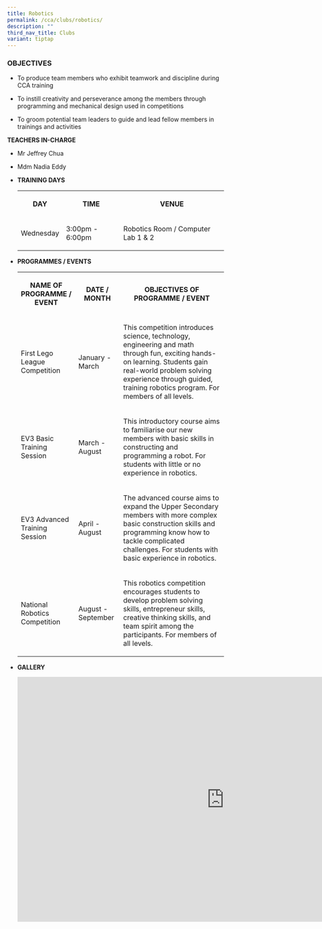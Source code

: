 ```yaml
---
title: Robotics
permalink: /cca/clubs/robotics/
description: ""
third_nav_title: Clubs
variant: tiptap
---
```

<h3>OBJECTIVES</h3>
<ul data-tight="true" class="tight">
<li>
<p>To produce team members who exhibit teamwork and discipline during CCA
training</p>
</li>
<li>
<p>To instill creativity and perseverance among the members through programming
and mechanical design used in competitions</p>
</li>
<li>
<p>To groom potential team leaders to guide and lead fellow members in trainings
and activities</p>
</li>
</ul>
<p><strong>TEACHERS IN-CHARGE</strong>
</p>
<ul data-tight="true" class="tight">
<li>
<p>Mr Jeffrey Chua</p>
</li>
<li>
<p>Mdm&nbsp;Nadia Eddy</p>
</li>
</ul>
<p></p>
<ul>
<li>
<p><strong>TRAINING DAYS</strong>
</p>
<p></p>
<table>
<tbody>
<tr>
<th rowspan="1" colspan="1">
<p>DAY</p>
</th>
<th rowspan="1" colspan="1">
<p>TIME</p>
</th>
<th rowspan="1" colspan="1">
<p>VENUE</p>
</th>
</tr>
<tr>
<td rowspan="1" colspan="1">
<p>Wednesday</p>
</td>
<td rowspan="1" colspan="1">
<p>3:00pm - 6:00pm</p>
</td>
<td rowspan="1" colspan="1">
<p>Robotics Room / Computer Lab 1 &amp; 2</p>
</td>
</tr>
</tbody>
</table>
<p></p>
</li>
<li>
<p><strong>PROGRAMMES / EVENTS</strong>
</p>
<p></p>
<table>
<tbody>
<tr>
<th rowspan="1" colspan="1">
<p>NAME OF PROGRAMME / EVENT</p>
</th>
<th rowspan="1" colspan="1">
<p>DATE / MONTH</p>
</th>
<th rowspan="1" colspan="1">
<p>OBJECTIVES OF PROGRAMME / EVENT</p>
</th>
</tr>
<tr>
<td rowspan="1" colspan="1">
<p>First Lego League Competition
<br>
</p>
</td>
<td rowspan="1" colspan="1">
<p>January - March</p>
</td>
<td rowspan="1" colspan="1">
<p>This competition introduces science, technology, engineering and math
through fun, exciting hands-on learning. Students gain real-world problem
solving experience through guided, training robotics program. For members
of all levels.</p>
</td>
</tr>
<tr>
<td rowspan="1" colspan="1">
<p>EV3 Basic Training Session</p>
</td>
<td rowspan="1" colspan="1">
<p>March - August</p>
</td>
<td rowspan="1" colspan="1">
<p>This introductory course aims to familiarise our new members with basic
skills in constructing and programming a robot. For students with little
or no experience in robotics.
<br>
</p>
</td>
</tr>
<tr>
<td rowspan="1" colspan="1">
<p>EV3 Advanced Training Session</p>
</td>
<td rowspan="1" colspan="1">
<p>April - August</p>
</td>
<td rowspan="1" colspan="1">
<p>The advanced course aims to expand the Upper Secondary members with more
complex basic construction skills and programming know how to tackle complicated
challenges. For students with basic experience in robotics.</p>
</td>
</tr>
<tr>
<td rowspan="1" colspan="1">
<p>National Robotics Competition</p>
</td>
<td rowspan="1" colspan="1">
<p>August - September</p>
</td>
<td rowspan="1" colspan="1">
<p>This robotics competition encourages students to develop problem solving
skills, entrepreneur skills, creative thinking skills, and team spirit
among the participants. For members of all levels.</p>
</td>
</tr>
</tbody>
</table>
<p></p>
</li>
<li>
<p><strong>GALLERY</strong>
</p>
<p></p>
<div class="iframe-wrapper">
<iframe height="569" width="960" allowfullscreen="true" frameborder="0" src="https://docs.google.com/presentation/d/e/2PACX-1vROzHz8B7Qq9tRcD4lwOl9cpA8OCn08S-A6gHMepysLy5bukmZSBVGGyfoN5w-6Ez1EW29qZeqz0Eys/embed?start=true&amp;loop=true&amp;delayms=3000"></iframe>
</div>
<p></p>
</li>
</ul>
<p></p>